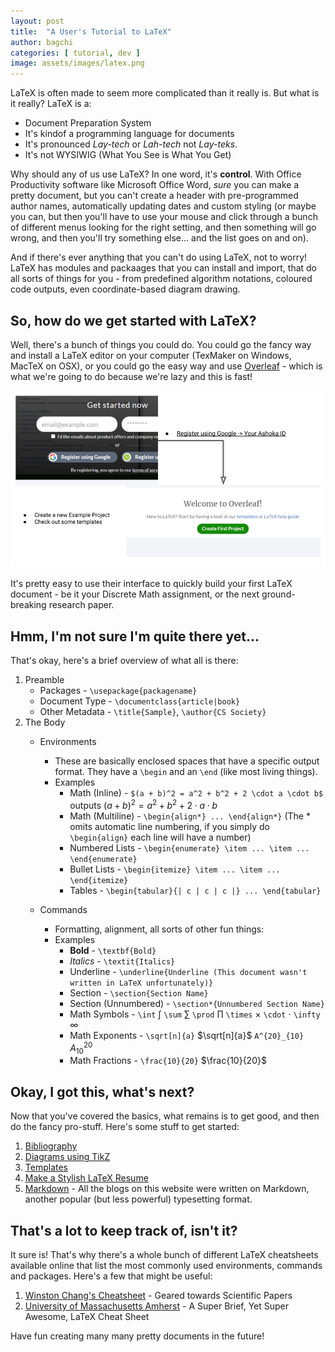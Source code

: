 ```yaml
---
layout: post
title:  "A User's Tutorial to LaTeX"
author: bagchi
categories: [ tutorial, dev ]
image: assets/images/latex.png
---
```


LaTeX is often made to seem more complicated than it really is. But what is it really? LaTeX is a: 
 - Document Preparation System
 - It's kindof a programming language for documents
 - It's pronounced _Lay-tech_ or _Lah-tech_ not _Lay-teks_. 
 - It's not WYSIWIG (What You See is What You Get)
 
Why should any of us use LaTeX? In one word, it's **control**. With Office Productivity software like Microsoft Office Word, _sure_ you can make a pretty document, but you can't create a header with pre-programmed author names, automatically updating dates and custom styling (or maybe you can, but then you'll have to use your mouse and click through a bunch of different menus looking for the right setting, and then something will go wrong, and then you'll try something else... and the list goes on and on).

And if there's ever anything that you can't do using LaTeX, not to worry! LaTeX has modules and packaages that you can install and import, that do all sorts of things for you - from predefined algorithm notations, coloured code outputs, even coordinate-based diagram drawing. 

## So, how do we get started with LaTeX?

Well, there's a bunch of things you could do. You could go the fancy way and install a LaTeX editor on your computer (TexMaker on Windows, MacTeX on OSX), or you could go the easy way and use [Overleaf](https://www.overleaf.com) - which is what we're going to do because we're lazy and this is fast!

![Logging in on Overleaf](assets/images/overleaflogin.png)

It's pretty easy to use their interface to quickly build your first LaTeX document - be it your Discrete Math assignment, or the next ground-breaking research paper. 

## Hmm, I'm not sure I'm quite there yet...

That's okay, here's a brief overview of what all is there:

1. Preamble
   - Packages - ```\usepackage{packagename}```
   - Document Type - ```\documentclass{article|book}```
   - Other Metadata - ```\title{Sample}```, ```\author{CS Society}```
3. The Body
   - Environments
     - These are basically enclosed spaces that have a specific output format. They have a ```\begin``` and an ```\end``` (like most living things).
     - Examples
       - Math (Inline) - ```$(a + b)^2 = a^2 + b^2 + 2 \cdot a \cdot b$``` outputs $(a + b)^2 = a^2 + b^2 + 2 \cdot a \cdot b$
       - Math (Multiline) - ```\begin{align*} ... \end{align*}``` (The * omits automatic line numbering, if you simply do ```\begin{align}``` each line will have a number)
       - Numbered Lists - ```\begin{enumerate} \item ... \item ... \end{enumerate}```
       - Bullet Lists - ```\begin{itemize} \item ... \item ... \end{itemize}```
       - Tables - ```\begin{tabular}{| c | c | c |} ... \end{tabular}``` 

    - Commands
      - Formatting, alignment, all sorts of other fun things:
      - Examples
        - **Bold** - ```\textbf{Bold}```
        - *Italics* - ```\textit{Italics}```
        - Underline - ```\underline{Underline (This document wasn't written in LaTeX unfortunately)}```
        - Section - ```\section{Section Name}```
        - Section (Unnumbered) - ```\section*{Unnumbered Section Name}```
        - Math Symbols - ```\int``` $\int$ ```\sum``` $\sum$ ```\prod``` $\prod$ ```\times``` $\times$ ```\cdot``` $\cdot$ ```\infty``` $\infty$
        - Math Exponents - ```\sqrt[n]{a}``` $\sqrt[n]{a}$ ```A^{20}_{10}``` $A^{20}_{10}$
        - Math Fractions - ```\frac{10}{20}``` $\frac{10}{20}$

## Okay, I got this, what's next?

Now that you've covered the basics, what remains is to get good, and then do the fancy pro-stuff. Here's some stuff to get started:

1. [Bibliography](https://www.overleaf.com/learn/latex/Bibliography_management_in_LaTeX)
2. [Diagrams using TikZ](https://www.overleaf.com/learn/latex/LaTeX_Graphics_using_TikZ:_A_Tutorial_for_Beginners_(Part_1)%E2%80%94Basic_Drawing)
3. [Templates](https://www.overleaf.com/latex/templates)
4. [Make a Stylish LaTeX Resume](https://latexresu.me/)
5. [Markdown](https://www.markdownguide.org/) - All the blogs on this website were written on Markdown, another popular (but less powerful) typesetting format. 


## That's a lot to keep track of, isn't it?

It sure is! That's why there's a whole bunch of different LaTeX cheatsheets available online that list the most commonly used environments, commands and packages. Here's a few that might be useful:

1. [Winston Chang's Cheatsheet](https://wch.github.io/latexsheet/) - Geared towards Scientific Papers
2. [University of Massachusetts Amherst](https://people.cs.umass.edu/~freedman/resources/Freedman_LaTeXCheatSheet.pdf) - A Super Brief, Yet Super Awesome, LaTeX Cheat Sheet

Have fun creating many many pretty documents in the future!